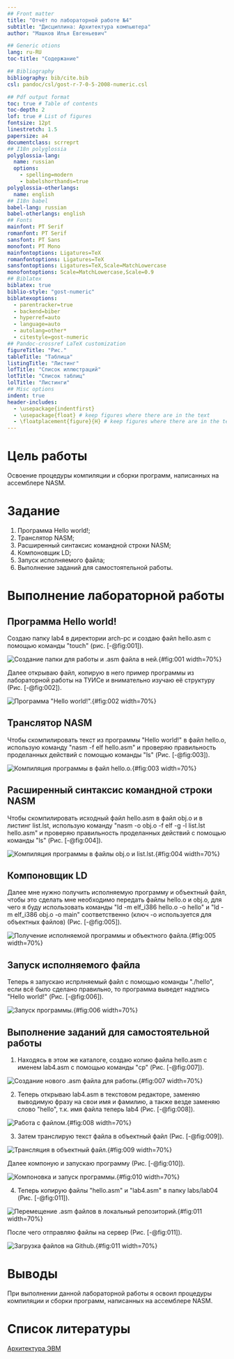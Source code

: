 ```yaml
---
## Front matter
title: "Отчёт по лабораторной работе №4"
subtitle: "Дисциплина: Архитектура компьютера"
author: "Машков Илья Евгеньевич"

## Generic otions
lang: ru-RU
toc-title: "Содержание"

## Bibliography
bibliography: bib/cite.bib
csl: pandoc/csl/gost-r-7-0-5-2008-numeric.csl

## Pdf output format
toc: true # Table of contents
toc-depth: 2
lof: true # List of figures
fontsize: 12pt
linestretch: 1.5
papersize: a4
documentclass: scrreprt
## I18n polyglossia
polyglossia-lang:
  name: russian
  options:
	- spelling=modern
	- babelshorthands=true
polyglossia-otherlangs:
  name: english
## I18n babel
babel-lang: russian
babel-otherlangs: english
## Fonts
mainfont: PT Serif
romanfont: PT Serif
sansfont: PT Sans
monofont: PT Mono
mainfontoptions: Ligatures=TeX
romanfontoptions: Ligatures=TeX
sansfontoptions: Ligatures=TeX,Scale=MatchLowercase
monofontoptions: Scale=MatchLowercase,Scale=0.9
## Biblatex
biblatex: true
biblio-style: "gost-numeric"
biblatexoptions:
  - parentracker=true
  - backend=biber
  - hyperref=auto
  - language=auto
  - autolang=other*
  - citestyle=gost-numeric
## Pandoc-crossref LaTeX customization
figureTitle: "Рис."
tableTitle: "Таблица"
listingTitle: "Листинг"
lofTitle: "Список иллюстраций"
lotTitle: "Список таблиц"
lolTitle: "Листинги"
## Misc options
indent: true
header-includes:
  - \usepackage{indentfirst}
  - \usepackage{float} # keep figures where there are in the text
  - \floatplacement{figure}{H} # keep figures where there are in the text
---
```


# Цель работы

Освоение процедуры компиляции и сборки программ, написанных на ассемблере NASM.

# Задание

1. Программа Hello world!;
2. Транслятор NASM;
3. Расширенный синтаксис командной строки NASM;
4. Компоновщик LD;
5. Запуск исполняемого файла;
6. Выполнение заданий для самостоятельной работы.

# Выполнение лабораторной работы

## Программа Hello world!

Создаю папку lab4 в директории arch-pc и создаю файл hello.asm с помощью команды "touch" (рис. [-@fig:001]).

![Создание папки для работы и .asm файла в ней.](image/1.png){#fig:001 width=70%}

Далее открываю файл, копирую в него пример программы из лабораторной работы на ТУИСе и внимательно изучаю её структуру (Рис. [-@fig:002]).

![Программа "Hello world!".](image/2.png){#fig:002 width=70%}

## Транслятор NASM

Чтобы скомпилировать текст из программы "Hello world!" в файл hello.o, использую команду "nasm -f elf hello.asm" и проверяю правильность проделанных действий с помощью команды "ls" (Рис. [-@fig:003]).

![Компиляция программы в файл hello.o.](image/3.png){#fig:003 width=70%}

## Расширенный синтаксис командной строки NASM

Чтобы скомпилировать исходный файл hello.asm в файл obj.o и в листинг list.lst, использую команду "nasm -o obj.o -f elf -g -l list.lst hello.asm" и проверяю правильность проделанных действий с помощью команды "ls" (Рис. [-@fig:004]).

![Компиляция программы в файлы obj.o и list.lst.](image/4.png){#fig:004 width=70%}

## Компоновщик LD

Далее мне нужно получить исполняемую программу и объектный файл, чтобы это сделать мне необходимо передать файлы hello.o и obj.o, для чего я буду использовать команды "ld -m elf_i386 hello.o -o hello" и "ld -m elf_i386 obj.o -o main" соответственно (ключ -о используется для объектных файлов) (Рис. [-@fig:005]).

![Получение исполняемой программы и объектного файла.](image/5.png){#fig:005 width=70%}

## Запуск исполняемого файла

Теперь я запускаю испрлняемый файл с помощью команды "./hello", если всё было сделано правильно, то программа выведет надпись "Hello world!" (Рис. [-@fig:006]).

![Запуск программы.](image/6.png){#fig:006 width=70%}


## Выполнение заданий для самостоятельной работы

1. Находясь в этом же каталоге, создаю копию файла hello.asm с именем lab4.asm с помощью команды "cp" (Рис. [-@fig:007]).

![Создание нового .asm файла для работы.](image/7.png){#fig:007 width=70%}

2. Теперь открываю lab4.asm в текстовом редакторе, заменяю выводимую фразу на свои имя и фамилию, а также везде заменяю слово "hello", т.к. имя файла теперь lab4 (Рис. [-@fig:008]).

![Работа с файлом.](image/8.png){#fig:008 width=70%}

3. Затем транслирую текст файла в объектный файл (Рис. [-@fig:009]).

![Трансляция в объектный файл.](image/9.png){#fig:009 width=70%}

Далее компоную и запускаю программу (Рис. [-@fig:010]).

![Компоновка и запуск программы.](image/10.png){#fig:010 width=70%}

4. Теперь копирую файлы "hello.asm" и "lab4.asm" в папку labs/lab04 (Рис. [-@fig:011]).

![Перемещение .asm файлов в локальный репозиторий.](image/11.png){#fig:011 width=70%}

После чего отправляю файлы на сервер (Рис. [-@fig:011]).

![Загрузка файлов на Github.](image/12.png){#fig:011 width=70%}

# Выводы

При выполнении данной лабораторной работы я освоил процедуры компиляции и сборки программ, написанных на ассемблере NASM.

# Список литературы

[Архитектура ЭВМ](https://esystem.rudn.ru/pluginfile.php/2089083/mod_resource/content/0/%D0%9B%D0%B0%D0%B1%D0%BE%D1%80%D0%B0%D1%82%D0%BE%D1%80%D0%BD%D0%B0%D1%8F%20%D1%80%D0%B0%D0%B1%D0%BE%D1%82%D0%B0%20%E2%84%963.%20%D0%AF%D0%B7%D1%8B%D0%BA%20%D1%80%D0%B0%D0%B7%D0%BC%D0%B5%D1%82%D0%BA%D0%B8%20.pdf)
